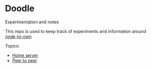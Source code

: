 # Doodle

Experimentation and notes

This repo is used to keep track of experiments and information around [node-to-own](https://github.com/node2own/node2own)

Topics:

* [Home server](home-server/README.md)
* [Peer to peer](peer-to-peer/README.md)
